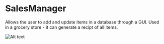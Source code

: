 # SalesManager

Allows the user to add and update items in a database through a GUI. Used in a grocery store - it can generate a recipt of all items.

<img src="ss_sales" alt="Alt text" title="GUI">
